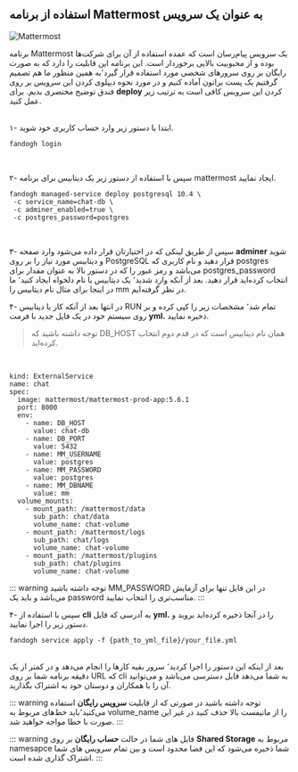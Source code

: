 ## استفاده از برنامه Mattermost به عنوان یک سرویس
![Mattermost](/articles/mattermost_messenger.png "Mattermost")
  
  برنامه Mattermost یک سرویس پیام‌رسان است که عمده استفاده از آن برای شرکت‌ها بوده و از محبوبیت بالایی برخوردار است. این برنامه این قابلیت را دارد که به صورت رایگان بر روی سرورهای شخصی مورد استفاده قرار گیرد٬به همین منظور ما هم تصمیم گرفتیم یک پست براتون آماده کنیم و در مورد نحوه دیپلوی کردن این سرویس بر روی فندق توضیح مختصری بدیم.
  برای **deploy** کردن این سرویس کافی است به ترتیب زیر عمل کنید.
  <br><br>

  ۱- ابتدا با دستور زیر وارد حساب کاربری خود شوید.
  ```
  fandogh login
  ```
  <br>

۲- سپس با استفاده از دستور زیر یک دیتابیس برای برنامه mattermost ایجاد نمایید.

```
fandogh managed-service deploy postgresql 10.4 \
 -c service_name=chat-db \
 -c adminer_enabled=true \
 -c postgres_password=postgres
```
<br>

۳- سپس از طریق لینکی که در اختیارتان قرار داده می‌شود وارد صفحه **adminer** شوید و دیتابیس مورد نیاز را بر روی PostgreSQL قرار دهید و نام کاربری که postgres می‌باشد و رمز عبور را که در دستور بالا به عنوان مقدار برای postgres_password انتخاب کرده‌اید قرار دهید.
بعد از آنکه وارد شدید٬ یک دیتابیس با نام دلخواه ایجاد کنید٬ ما در اینجا برای مثال نام دیتابیس را mm در نظر گرفته‌ایم.
<br>

۴- در انتها بعد از آنکه کار با دیتابیس RUN تمام شد٬ مشخصات زیر را کپی کرده و بر روی سیستم خود در یک فایل جدید با فرمت **yml.** ذخیره نمایید.
<br>

> توجه داشته باشید که DB_HOST همان نام دیتابیس است که در قدم دوم انتخاب کرده‌اید.
<br>

```
kind: ExternalService
name: chat
spec:
  image: mattermost/mattermost-prod-app:5.6.1
  port: 8000
  env:
    - name: DB_HOST
      value: chat-db
    - name: DB_PORT
      value: 5432
    - name: MM_USERNAME
      value: postgres
    - name: MM_PASSWORD
      value: postgres
    - name: MM_DBNAME
      value: mm
  volume_mounts:
    - mount_path: /mattermost/data
      sub_path: chat/data
      volume_name: chat-volume
    - mount_path: /mattermost/logs
      sub_path: chat/logs
      volume_name: chat-volume
    - mount_path: /mattermost/plugins
      sub_path: chat/plugins
      volume_name: chat-volume
 ```

::: warning توجه داشته باشید MM_PASSWORD در این فایل تنها برای آزمایش می‌باشد و باید یک password مناسب‌تری را انتخاب نمایید. :::

۴-  سپس با استفاده از **cli** به آدرسی که فایل **yml.** را در آنجا ذخیره کرده‌اید بروید و دستور زیر را اجرا نمایید.

```
fandogh service apply -f {path_to_yml_file}/your_file.yml
```
<br>
بعد از اینکه این دستور را اجرا کردید٬ سرور بقیه کارها را انجام می‌دهد و در کمتر از یک دقیقه برنامه شما بر روی URL که cli به شما می‌دهد قابل دسترسی می‌باشد و می‌توانید آن را با همکاران و دوستان خود به اشتراک بگذارید.

::: warning توجه داشته باشید در صورتی که از قابلیت **سرویس رایگان** استفاده می‌کنید٬باید خط‌های مربوط به  volume_name را از مانیفست بالا حذف کنید در غیر این صورت با خطا مواجه خواهید شد. :::

::: warning فایل های شما در حالت **حساب رایگان** بر روی **Shared Storage** مربوط به namesapce شما ذخیره می‌شود که این فضا محدود است و بین تمام سرویس های شما اشتراک گذاری شده است. :::
